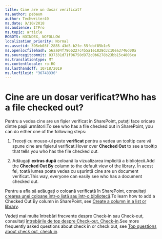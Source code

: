 ```yaml
---
title: Cine are un dosar verificat?
ms.author: pebaum
author: Techwriter40
ms.date: 9/10/2018
ms.audience: ITPro
ms.topic: article
ROBOTS: NOINDEX, NOFOLLOW
localization_priority: Normal
ms.assetid: 395eb03f-2885-43d5-b2fe-55febf85b1e5
ms.openlocfilehash: 56aa04f7866227c4b5a1e1828d3c10ea3746d00a
ms.sourcegitcommit: 037331d71f06750d972c0b6278b23bb15c4806ca
ms.translationtype: MT
ms.contentlocale: ro-RO
ms.lasthandoff: 10/18/2019
ms.locfileid: "36748336"
---
```

# <a name="who-has-a-file-checked-out"></a><span data-ttu-id="50c69-102">Cine are un dosar verificat?</span><span class="sxs-lookup"><span data-stu-id="50c69-102">Who has a file checked out?</span></span>

<span data-ttu-id="50c69-103">Pentru a vedea cine are un fișier verificat în SharePoint, puteți face oricare dintre pașii următori:</span><span class="sxs-lookup"><span data-stu-id="50c69-103">To see who has a file checked out in SharePoint, you can do either one of the following steps:</span></span>
  
1. <span data-ttu-id="50c69-104">Treceți cu mouse-ul peste **verificat** pentru a vedea un tooltip care vă spune cine are fișierul verificat.</span><span class="sxs-lookup"><span data-stu-id="50c69-104">Hover over **Checked Out** to see a tooltip that tells you who has the file checked out.</span></span> 
    
2. <span data-ttu-id="50c69-105">Adăugați **extras după** coloană la vizualizarea implicită a bibliotecii.</span><span class="sxs-lookup"><span data-stu-id="50c69-105">Add the **Checked Out By** column to the default view of the library.</span></span> <span data-ttu-id="50c69-106">În acest fel, toată lumea poate vedea cu ușurință cine are un document verificat.</span><span class="sxs-lookup"><span data-stu-id="50c69-106">This way, everyone can easily see who has a document checked out.</span></span> 
    
<span data-ttu-id="50c69-107">Pentru a afla să adăugați o coloană verificată în SharePoint, consultați [crearea unei coloane într-o listă sau într-o bibliotecă](https://go.microsoft.com/fwlink/?linkid=2019591).</span><span class="sxs-lookup"><span data-stu-id="50c69-107">To learn how to add a Checked Out By column in SharePoint, see [Create a column in a list or library](https://go.microsoft.com/fwlink/?linkid=2019591).</span></span> 
  
<span data-ttu-id="50c69-108">Vedeți mai multe întrebări frecvente despre Check-in sau Check-out, consultați [întrebările de top despre Check-out, Check-in](https://go.microsoft.com/fwlink/?linkid=2018786).</span><span class="sxs-lookup"><span data-stu-id="50c69-108">See more frequently asked questions about check in or check out, see [Top questions about check out, check in](https://go.microsoft.com/fwlink/?linkid=2018786).</span></span>
  

